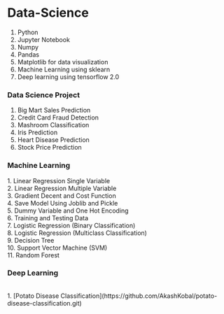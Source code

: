 # Data-Science 
1) Python
2) Jupyter Notebook
3) Numpy
4) Pandas
5) Matplotlib for data visualization
6)  Machine Learning using sklearn
7) Deep learning using tensorflow 2.0

<h3>Data Science Project</h3>
 
1. Big Mart Sales Prediction<br> 
2. Credit Card Fraud Detection<br>
3. Mashroom Classification<br>
4. Iris Prediction<br>
5. Heart Disease Prediction<br>
6. Stock Price Prediction<br>

<h3> Machine Learning</h3>
1. Linear Regression Single Variable<br>
2. Linear Regression Multiple Variable<br>
3. Gradient Decent and Cost Function<br>
4. Save Model Using Joblib and Pickle<br>
5. Dummy Variable and One Hot Encoding<br>
6. Training and Testing Data<br>
7. Logistic Regression (Binary Classification)<br>
8. Logistic Regression (Multiclass Classification)<br>
9. Decision Tree<br>
10. Support Vector Machine (SVM)<br>
11. Random Forest<br>

<h3> Deep Learning</h3><br>
1. [Potato Disease Classification](https://github.com/AkashKobal/potato-disease-classification.git)
